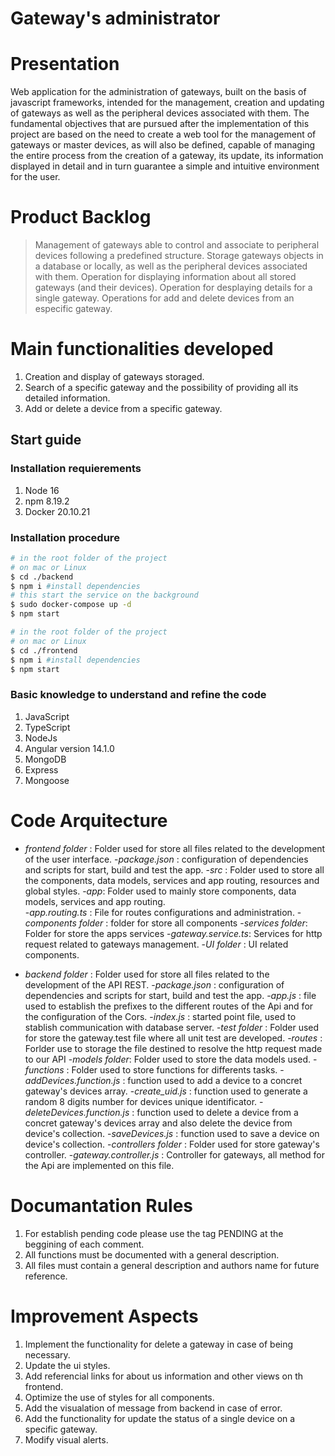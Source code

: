 # Gateway's administrator

# Presentation
Web application for the administration of gateways, built on the basis of javascript frameworks, intended for the management, creation and updating of gateways as well as the peripheral devices associated with them. The fundamental objectives that are pursued after the implementation of this project are based on the need to create a web tool for the management of gateways or master devices, as will also be defined, capable of managing the entire process from the creation of a gateway, its update, its information displayed in detail and in turn guarantee a simple and intuitive environment for the user.

# Product Backlog
> Management of gateways able to control and associate to peripheral devices following a predefined structure.
> Storage gateways objects in a database or locally, as well as the peripheral devices associated with them.
> Operation for displaying information about all stored gateways (and their devices).
> Operation for desplaying details for a single gateway.
> Operations for add and delete devices from an especific gateway.

# Main functionalities developed
1. Creation and display of gateways storaged.
2. Search of a specific gateway and the possibility of providing all its detailed information.
3. Add or delete a device from a specific gateway.

## Start guide

### Installation requierements
1. Node 16
2. npm 8.19.2
3. Docker 20.10.21


### Installation procedure
 ```bash
# in the root folder of the project 
# on mac or Linux
$ cd ./backend
$ npm i #install dependencies
# this start the service on the background
$ sudo docker-compose up -d
$ npm start

# in the root folder of the project
# on mac or Linux
$ cd ./frontend
$ npm i #install dependencies
$ npm start
 ```



### Basic knowledge to understand and refine the code
1. JavaScript
2. TypeScript
3. NodeJs 
4. Angular version 14.1.0
5. MongoDB
6. Express
7. Mongoose





# Code Arquitecture
- *frontend folder* : Folder used for store all files related to the development of the user interface.
    -*package.json* : configuration of dependencies and scripts for start, build and test the app.
    -*src* : Folder used to store all the components, data models, services and app routing, resources and global styles.
        -*app*: Folder used to mainly store components, data models, services and app routing.       
            -*app.routing.ts* : File for routes configurations and administration.
            -*components folder* : folder for store all components
            -*services folder*: Folder for store the apps services
                -*gateway.service.ts*: Services for http request related to gateways management.
            -*UI folder* : UI related components.

- *backend folder* : Folder used for store all files related to the development of the API REST.
     -*package.json* : configuration of dependencies and scripts for start, build and test the app.
     -*app.js* : file used to establish the prefixes to the different routes of the Api and for the configuration of the Cors.
     -*index.js* :  started point file, used to stablish communication with database server.
     -*test folder* : Folder used for store the gateway.test file where all unit test are developed.
     -*routes* :  Forlder use to storage the file destined to resolve the http request made to our API
     -*models folder*: Folder used to store the data models used.
     -*functions* :  Folder used to store functions for differents tasks.
        -*addDevices.function.js* : function used to add a device to a concret gateway's devices array.
        -*create_uid.js* : function used to generate a random 8 digits number for devices unique identificator.
        -*deleteDevices.function.js* : function used to delete a device from a concret gateway's devices array and also delete the device from device's collection.
        -*saveDevices.js* : function used to save a device on device's collection.
    -*controllers folder* : Folder used for store gateway's controller.
        -*gateway.controller.js* : Controller for gateways, all method for the Api are implemented on this file.


# Documantation Rules
1. For establish pending code please use the tag PENDING at the beggining of each comment.
2. All functions must be documented with a general description.
3. All files must contain a general description and authors name for future reference.

# Improvement Aspects
1. Implement the functionality for delete a gateway in case of being necessary.
2. Update the ui styles.
3. Add referencial links for about us information and other views on th frontend.
4. Optimize the use of styles for all components.
5. Add the visualation of message from backend in case of error.
6. Add the functionality for update the status of a single device on a specific gateway.
7. Modify visual alerts.
 






